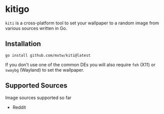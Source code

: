 # kitigo

`kiti` is a cross-platform tool to set your wallpaper to a random image from
various sources written in Go.

## Installation

`go install github.com/mxtw/kiti@latest`

If you don't use one of the common DEs you will also require `feh` (X11) or
`swaybg` (Wayland) to set the wallpaper.

## Supported Sources

Image sources supported so far

- Reddit
